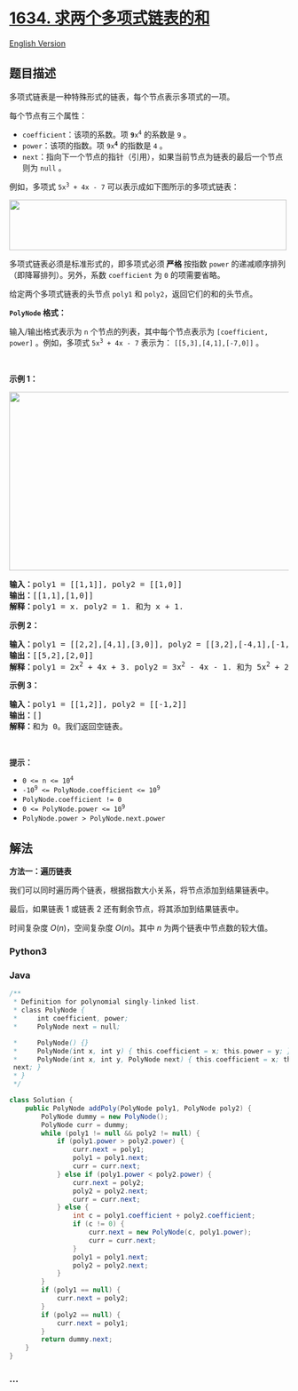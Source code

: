 # [1634. 求两个多项式链表的和](https://leetcode.cn/problems/add-two-polynomials-represented-as-linked-lists)

[English Version](/solution/1600-1699/1634.Add%20Two%20Polynomials%20Represented%20as%20Linked%20Lists/README_EN.md)

## 题目描述

<!-- 这里写题目描述 -->

<p>多项式链表是一种特殊形式的链表，每个节点表示多项式的一项。</p>

<p>每个节点有三个属性：</p>

<ul>
	<li><code>coefficient</code>：该项的系数。项 <code><strong>9</strong>x<sup>4</sup></code> 的系数是 <code>9</code> 。</li>
	<li><code>power</code>：该项的指数。项 <code>9x<strong><sup>4</sup></strong></code> 的指数是 <code>4</code> 。</li>
	<li><code>next</code>：指向下一个节点的指针（引用），如果当前节点为链表的最后一个节点则为 <code>null</code> 。</li>
</ul>

<p>例如，多项式 <code>5x<sup>3</sup> + 4x - 7</code> 可以表示成如下图所示的多项式链表：</p>

<p><img alt="" src="https://fastly.jsdelivr.net/gh/doocs/leetcode@main/solution/1600-1699/1634.Add%20Two%20Polynomials%20Represented%20as%20Linked%20Lists/images/polynomial2.png" style="width: 500px; height: 91px;" /></p>

<p>多项式链表必须是标准形式的，即多项式必须<strong> 严格 </strong>按指数 <code>power</code> 的递减顺序排列（即降幂排列）。另外，系数 <code>coefficient</code> 为 <code>0</code> 的项需要省略。</p>

<p>给定两个多项式链表的头节点 <code>poly1</code> 和 <code>poly2</code>，返回它们的和的头节点。</p>

<p><strong><code>PolyNode</code> 格式：</strong></p>

<p>输入/输出格式表示为 <code>n</code> 个节点的列表，其中每个节点表示为 <code>[coefficient, power]</code> 。例如，多项式 <code>5x<sup>3</sup> + 4x - 7</code> 表示为： <code>[[5,3],[4,1],[-7,0]]</code> 。</p>

<p> </p>

<p><strong>示例 1：</strong></p>

<p><img alt="" src="https://fastly.jsdelivr.net/gh/doocs/leetcode@main/solution/1600-1699/1634.Add%20Two%20Polynomials%20Represented%20as%20Linked%20Lists/images/ex1.png" style="width: 600px; height: 322px;" /></p>

<pre>
<strong>输入：</strong>poly1 = [[1,1]], poly2 = [[1,0]]
<strong>输出：</strong>[[1,1],[1,0]]
<strong>解释：</strong>poly1 = x. poly2 = 1. 和为 x + 1.
</pre>

<p><strong>示例 2：</strong></p>

<pre>
<strong>输入：</strong>poly1 = [[2,2],[4,1],[3,0]], poly2 = [[3,2],[-4,1],[-1,0]]
<strong>输出：</strong>[[5,2],[2,0]]
<strong>解释：</strong>poly1 = 2x<sup>2</sup> + 4x + 3. poly2 = 3x<sup>2</sup> - 4x - 1. 和为 5x<sup>2</sup> + 2. 注意，我们省略 "0x" 项。
</pre>

<p><strong>示例 3：</strong></p>

<pre>
<strong>输入：</strong>poly1 = [[1,2]], poly2 = [[-1,2]]
<strong>输出：</strong>[]
<strong>解释：</strong>和为 0。我们返回空链表。
</pre>

<p> </p>

<p><strong>提示：</strong></p>

<ul>
	<li><code>0 <= n <= 10<sup>4</sup></code></li>
	<li><code>-10<sup>9</sup> <= PolyNode.coefficient <= 10<sup>9</sup></code></li>
	<li><code>PolyNode.coefficient != 0</code></li>
	<li><code>0 <= PolyNode.power <= 10<sup>9</sup></code></li>
	<li><code>PolyNode.power > PolyNode.next.power</code></li>
</ul>

## 解法

<!-- 这里可写通用的实现逻辑 -->

**方法一：遍历链表**

我们可以同时遍历两个链表，根据指数大小关系，将节点添加到结果链表中。

最后，如果链表 $1$ 或链表 $2$ 还有剩余节点，将其添加到结果链表中。

时间复杂度 $O(n)$，空间复杂度 $O(n)$。其中 $n$ 为两个链表中节点数的较大值。

<!-- tabs:start -->

### **Python3**

<!-- 这里可写当前语言的特殊实现逻辑 -->



### **Java**

<!-- 这里可写当前语言的特殊实现逻辑 -->

```java
/**
 * Definition for polynomial singly-linked list.
 * class PolyNode {
 *     int coefficient, power;
 *     PolyNode next = null;

 *     PolyNode() {}
 *     PolyNode(int x, int y) { this.coefficient = x; this.power = y; }
 *     PolyNode(int x, int y, PolyNode next) { this.coefficient = x; this.power = y; this.next =
 next; }
 * }
 */

class Solution {
    public PolyNode addPoly(PolyNode poly1, PolyNode poly2) {
        PolyNode dummy = new PolyNode();
        PolyNode curr = dummy;
        while (poly1 != null && poly2 != null) {
            if (poly1.power > poly2.power) {
                curr.next = poly1;
                poly1 = poly1.next;
                curr = curr.next;
            } else if (poly1.power < poly2.power) {
                curr.next = poly2;
                poly2 = poly2.next;
                curr = curr.next;
            } else {
                int c = poly1.coefficient + poly2.coefficient;
                if (c != 0) {
                    curr.next = new PolyNode(c, poly1.power);
                    curr = curr.next;
                }
                poly1 = poly1.next;
                poly2 = poly2.next;
            }
        }
        if (poly1 == null) {
            curr.next = poly2;
        }
        if (poly2 == null) {
            curr.next = poly1;
        }
        return dummy.next;
    }
}
```













### **...**

```

```


